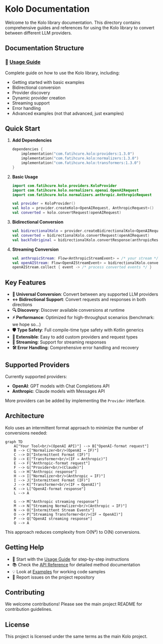 # Kolo Documentation

Welcome to the Kolo library documentation. This directory contains comprehensive guides and references for using the Kolo library to convert between different LLM providers.

## Documentation Structure

### 📖 [Usage Guide](usage-guide.md)
Complete guide on how to use the Kolo library, including:
- Getting started with basic examples
- Bidirectional conversion
- Provider discovery
- Dynamic provider creation
- Streaming support
- Error handling
- Advanced examples (not that advanced, just examples)


## Quick Start

1. **Add Dependencies**
   ```kotlin
   dependencies {
       implementation("com.fatihcure.kolo:providers:1.3.0")
       implementation("com.fatihcure.kolo:normalizers:1.3.0")
       implementation("com.fatihcure.kolo:transformers:1.3.0")
   }
   ```

2. **Basic Usage**
   ```kotlin
   import com.fatihcure.kolo.providers.KoloProvider
   import com.fatihcure.kolo.normalizers.openai.OpenAIRequest
   import com.fatihcure.kolo.normalizers.anthropic.AnthropicRequest

   val provider = KoloProvider()
   val kolo = provider.createKolo<OpenAIRequest, AnthropicRequest>()
   val converted = kolo.convertRequest(openAIRequest)
   ```

3. **Bidirectional Conversion**
   ```kotlin
   val bidirectionalKolo = provider.createBidirectionalKolo<OpenAIRequest, OpenAIResponse, AnthropicRequest, AnthropicResponse, OpenAIStreamEvent, AnthropicStreamEvent>()
   val converted = bidirectionalKolo.convertRequest(openAIRequest)
   val backToOriginal = bidirectionalKolo.convertResponse(anthropicResponse)
   ```

4. **Streaming Conversion**
   ```kotlin
   val anthropicStream: Flow<AnthropicStreamEvent> = /* your stream */
   val openAIStream: Flow<OpenAIStreamEvent> = bidirectionalKolo.convertStreamingResponse(anthropicStream)
   openAIStream.collect { event -> /* process converted events */ }
   ```

## Key Features

- **🔄 Universal Conversion**: Convert between any supported LLM providers
- **↔️ Bidirectional Support**: Convert requests and responses in both directions
- **🔍 Discovery**: Discover available conversions at runtime
- **⚡ Performance**: Optimized for high-throughput scenarios (benchmark: we hope so...)
- **🛡️ Type Safety**: Full compile-time type safety with Kotlin generics
- **🔌 Extensible**: Easy to add custom providers and request types
- **📡 Streaming**: Support for streaming responses
- **🛠️ Error Handling**: Comprehensive error handling and recovery

## Supported Providers

Currently supported providers:
- **OpenAI**: GPT models with Chat Completions API
- **Anthropic**: Claude models with Messages API

More providers can be added by implementing the `Provider` interface.

## Architecture

Kolo uses an intermittent format approach to minimize the number of conversions needed:

```mermaid
graph TD
    A["Your Tool<br/>(OpenAI API)"] --> B["OpenAI-format request"]
    B --> C["Normalizer<br/>(OpenAI → IF)"]
    C --> D["Intermittent Format (IF)"]
    D --> E["Transformer<br/>(IF → Anthropic)"]
    E --> F["Anthropic-format request"]
    F --> G["Provider<br/>(Claude)"]
    G --> H["Anthropic response"]
    H --> I["Normalizer<br/>(Anthropic → IF)"]
    I --> J["Intermittent Format (IF)"]
    J --> K["Transformer<br/>(IF → OpenAI)"]
    K --> L["OpenAI-format response"]
    L --> A
    
    G --> M["Anthropic streaming response"]
    M --> N["Streaming Normalizer<br/>(Anthropic → IF)"]
    N --> O["Intermittent Stream Events"]
    O --> P["Streaming Transformer<br/>(IF → OpenAI)"]
    P --> Q["OpenAI streaming response"]
    Q --> A
```

This approach reduces complexity from O(N²) to O(N) conversions.

## Getting Help

- 📖 Start with the [Usage Guide](usage-guide.md) for step-by-step instructions
- 📚 Check the [API Reference](api-reference.md) for detailed method documentation
- 💡 Look at [Examples](examples.md) for working code samples
- 🐛 Report issues on the project repository

## Contributing

We welcome contributions! Please see the main project README for contribution guidelines.

## License

This project is licensed under the same terms as the main Kolo project.
